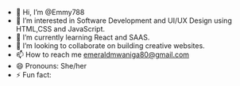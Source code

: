 - 👋 Hi, I’m @Emmy788
- 👀 I’m interested in Software Development and UI/UX Design using HTML,CSS and JavaScript.
- 🌱 I’m currently learning React and SAAS.
- 💞️ I’m looking to collaborate on building creative websites.
- 📫 How to reach me emeraldmwaniga80@gmail.com
- 😄 Pronouns: She/her
- ⚡ Fun fact:

<!---
Emmy788/Emmy788 is a ✨ special ✨ repository because its `README.md` (this file) appears on your GitHub profile.
You can click the Preview link to take a look at your changes.
--->
